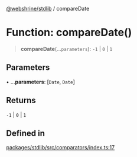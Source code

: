 [@webshrine/stdlib](../globals.md) / compareDate

# Function: compareDate()

> **compareDate**(...`parameters`): `-1` \| `0` \| `1`

## Parameters

• ...**parameters**: [`Date`, `Date`]

## Returns

`-1` \| `0` \| `1`

## Defined in

[packages/stdlib/src/comparators/index.ts:17](https://github.com/webshrine/webshrine/blob/0e16c5948921e0c95cce645760c4a8b0855b196b/packages/stdlib/src/comparators/index.ts#L17)
